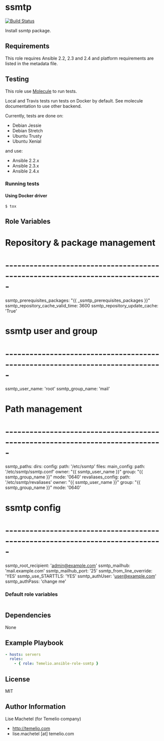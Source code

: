 # ssmtp

[![Build Status](https://travis-ci.org/Temelio/ansible-role-ssmtp.svg?branch=master)](https://travis-ci.org/Temelio/ansible-role-ssmtp)

Install ssmtp package.

## Requirements

This role requires Ansible 2.2, 2.3 and 2.4
and platform requirements are listed in the metadata file.

## Testing

This role use [Molecule](https://github.com/metacloud/molecule/) to run tests.

Local and Travis tests run tests on Docker by default.
See molecule documentation to use other backend.

Currently, tests are done on:
- Debian Jessie
- Debian Stretch
- Ubuntu Trusty
- Ubuntu Xenial

and use:
- Ansible 2.2.x
- Ansible 2.3.x
- Ansible 2.4.x

### Running tests

#### Using Docker driver

```
$ tox
```

## Role Variables
# Repository & package management
# -----------------------------------------------------------------------------
ssmtp_prerequisites_packages: "{{ _ssmtp_prerequisites_packages }}"
ssmtp_repository_cache_valid_time: 3600
ssmtp_repository_update_cache: 'True'

# ssmtp user and group
# -----------------------------------------------------------------------------
ssmtp_user_name: 'root'
ssmtp_group_name: 'mail'

# Path management
# -----------------------------------------------------------------------------
ssmtp_paths:
  dirs:
    config:
      path: '/etc/ssmtp'
  files:
    main_config:
      path: '/etc/ssmtp/ssmtp.conf'
      owner: "{{ ssmtp_user_name }}"
      group: "{{ ssmtp_group_name }}"
      mode: '0640'
    revaliases_config:
      path: '/etc/ssmtp/revaliases'
      owner: "{{ ssmtp_user_name }}"
      group: "{{ ssmtp_group_name }}"
      mode: '0640'

# ssmtp config
# -----------------------------------------------------------------------------
ssmtp_root_recipient: 'admin@example.com'
ssmtp_mailhub: 'mail.example.com'
ssmtp_mailhub_port: '25'
ssmtp_from_line_override: 'YES'
ssmtp_use_STARTTLS: 'YES'
ssmtp_authUser: 'user@example.com'
ssmtp_authPass: 'change me'

### Default role variables

``` yaml
```

## Dependencies

None

## Example Playbook

``` yaml
- hosts: servers
  roles:
    - { role: Temelio.ansible-role-ssmtp }
```

## License

MIT

## Author Information

Lise Machetel (for Temelio company)
- http://temelio.com
- lise.machetel [at] temelio.com
